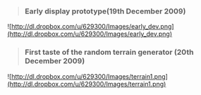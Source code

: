> ### Early display prototype(19th December 2009) ###
![http://dl.dropbox.com/u/629300/Images/early_dev.png](http://dl.dropbox.com/u/629300/Images/early_dev.png)

> ### First taste of the random terrain generator (20th December 2009) ###
![http://dl.dropbox.com/u/629300/Images/terrain1.png](http://dl.dropbox.com/u/629300/Images/terrain1.png)